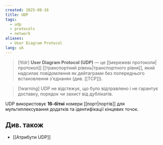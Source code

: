 ```yaml
---
created: 2025-08-16
title: UDP
tags:
  - udp
  - protocols
  - network
aliases:
  - User Diagram Protocol
lang: uk
---
```

> [!tldr]
> **User Diagram Protocol (UDP)** — це [[мережеві протоколи|протокол]] [[транспортний рівень|транспортного рівня]], який надсилає повідомлення як дейтаграми без попереднього встановлення з'єднанян (див. [[TCP]]).

> [!warning] UDP не відстежує, що було відправлено і не гарантує доставку, порядок чи захист від дублікатів.

UDP використовує **16-бітні** номери [[порт|портів]] для мультиплексування додатків та ідентифікації кінцевих точок.
## Див. також

- [[Атрибути UDP]]